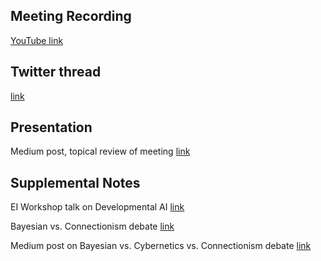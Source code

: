 ## Meeting Recording

[YouTube link](https://www.youtube.com/watch?v=d2Nh1RdGhpE)

## Twitter thread

[link](https://twitter.com/Orthogonal_Lab/status/1368314848023547912)

## Presentation

Medium post, topical review of meeting  [link]()

## Supplemental Notes

EI Workshop talk on Developmental AI  [link](https://docs.google.com/presentation/d/1KgGkWCJaE8v_Go-rhsd9vsNhzHY4PJG2BPTRqu1ZWkI/edit#slide=id.p)

Bayesian vs. Connectionism debate  [link](https://drive.google.com/drive/folders/1KW0QhtWm8dQ9Q8chJkxhKThhybhw-Exn?usp=sharing) 

Medium post on Bayesian vs. Cybernetics vs. Connectionism debate  [link](https://twitter.com/Orthogonal_Lab/status/1372758362501226497)
